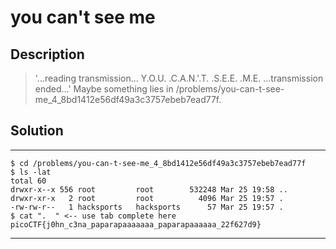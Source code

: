 # you can't see me
## Description
>'...reading transmission... Y.O.U. .C.A.N.'.T. .S.E.E. .M.E. ...transmission
>ended...' Maybe something lies in
>/problems/you-can-t-see-me_4_8bd1412e56df49a3c3757ebeb7ead77f.
## Solution
***
    $ cd /problems/you-can-t-see-me_4_8bd1412e56df49a3c3757ebeb7ead77f
    $ ls -lat
    total 60
    drwxr-x--x 556 root         root        532248 Mar 25 19:58 ..
    drwxr-xr-x   2 root         root          4096 Mar 25 19:57 .
    -rw-rw-r--   1 hacksports   hacksports      57 Mar 25 19:57 .
    $ cat ".  " <-- use tab complete here
    picoCTF{j0hn_c3na_paparapaaaaaaa_paparapaaaaaa_22f627d9}
***
